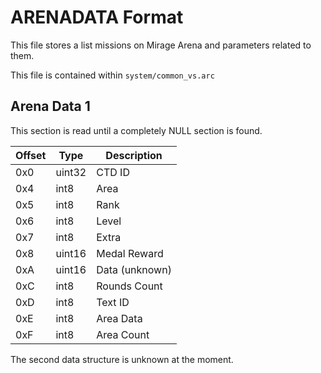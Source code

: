 # ARENADATA Format

This file stores a list missions on Mirage Arena and parameters related to them.

This file is contained within `system/common_vs.arc`

## Arena Data 1

This section is read until a completely NULL section is found. 

| Offset | Type  | Description
|--------|-------|------------
| 0x0     | uint32   | CTD ID
| 0x4     | int8   | Area
| 0x5     | int8   | Rank
| 0x6     | int8   | Level
| 0x7     | int8   | Extra
| 0x8     | uint16  | Medal Reward
| 0xA     | uint16  | Data (unknown)
| 0xC     | int8   | Rounds Count
| 0xD     | int8   | Text ID
| 0xE     | int8   | Area Data
| 0xF     | int8   | Area Count

The second data structure is unknown at the moment.